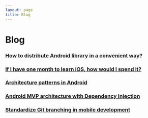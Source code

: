 ```yaml
---
layout: page
title: Blog
---
```

# Blog

### [How to distribute Android library in a convenient way?](https://android.jlelse.eu/how-to-distribute-android-library-in-a-convenient-way-d43fb68304a7)
### [If I have one month to learn iOS, how would I spend it? ](https://android.jlelse.eu/if-i-have-one-month-to-learn-ios-how-would-i-spend-it-a5b2aba87cc2)
### [Architecture patterns in Android](https://android.jlelse.eu/architecture-patterns-in-android-abf99f2b6f70)
### [Android MVP architecture with Dependency Injection](https://android.jlelse.eu/android-mvp-architecture-with-dependency-injection-dee43fe47af0)
### [Standardize Git branching in mobile development](https://android.jlelse.eu/standardize-git-branching-in-mobile-development-7045423330db)
